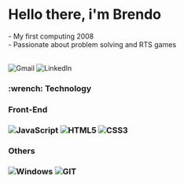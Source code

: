 <h1> Hello there, i'm Brendo </h1>

<article>
- My first computing 2008 <br>
- Passionate about problem solving and RTS games <br>
  </article>
<br>

![Gmail](https://img.shields.io/badge/Gmail-333333?style=for-the-badge&logo=gmail&logoColor=red)
![LinkedIn](https://img.shields.io/badge/LinkedIn-333333?style=for-the-badge&logo=LINKEDIN&logoColor=blue)

<main>
  <h3> :wrench: Technology <h3>
 <section>
 <h4> Front-End</h4>
 
![JavaScript](https://img.shields.io/badge/JavaScript-333333?style=for-the-badge&logo=javascript&logoColor=F7DF1E)
![HTML5](https://img.shields.io/badge/HTML5-333333?style=for-the-badge&logo=HTML5&logoColor=orange)
![CSS3](https://img.shields.io/badge/CSS3-333333?style=for-the-badge&logo=CSS3&logoColor=blue)
</section>

<section>
<h4> Others </h4>

![Windows](https://img.shields.io/badge/Windows-333333?style=for-the-badge&logo=WINDOWS&logoColor=blue)
![GIT](https://img.shields.io/badge/Git-333333?style=for-the-badge&logo=GIT&logoColor=orange)
</section>
</main>
  
